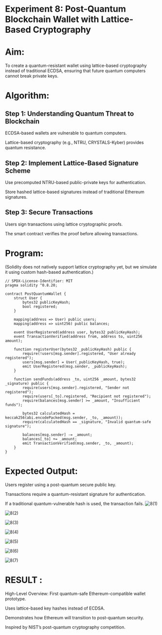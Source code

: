 # Experiment 8: Post-Quantum Blockchain Wallet with Lattice-Based Cryptography
# Aim:
To create a quantum-resistant wallet using lattice-based cryptography instead of traditional ECDSA, ensuring that future quantum computers cannot break private keys.

# Algorithm:
## Step 1: Understanding Quantum Threat to Blockchain
ECDSA-based wallets are vulnerable to quantum computers.


Lattice-based cryptography (e.g., NTRU, CRYSTALS-Kyber) provides quantum resistance.


## Step 2: Implement Lattice-Based Signature Scheme
Use precomputed NTRU-based public-private keys for authentication.


Store hashed lattice-based signatures instead of traditional Ethereum signatures.


## Step 3: Secure Transactions
Users sign transactions using lattice cryptographic proofs.


The smart contract verifies the proof before allowing transactions.



# Program:

(Solidity does not natively support lattice cryptography yet, but we simulate it using custom hash-based authentication.)
```
// SPDX-License-Identifier: MIT
pragma solidity ^0.8.20;

contract PostQuantumWallet {
    struct User {
        bytes32 publicKeyHash;
        bool registered;
    }

    mapping(address => User) public users;
    mapping(address => uint256) public balances;

    event UserRegistered(address user, bytes32 publicKeyHash);
    event TransactionVerified(address from, address to, uint256 amount);

    function registerUser(bytes32 _publicKeyHash) public {
        require(!users[msg.sender].registered, "User already registered");
        users[msg.sender] = User(_publicKeyHash, true);
        emit UserRegistered(msg.sender, _publicKeyHash);
    }

    function sendFunds(address _to, uint256 _amount, bytes32 _signature) public {
        require(users[msg.sender].registered, "Sender not registered");
        require(users[_to].registered, "Recipient not registered");
        require(balances[msg.sender] >= _amount, "Insufficient funds");

        bytes32 calculatedHash = keccak256(abi.encodePacked(msg.sender, _to, _amount));
        require(calculatedHash == _signature, "Invalid quantum-safe signature");

        balances[msg.sender] -= _amount;
        balances[_to] += _amount;
        emit TransactionVerified(msg.sender, _to, _amount);
    }
}
```

# Expected Output:
Users register using a post-quantum secure public key.


Transactions require a quantum-resistant signature for authentication.


If a traditional quantum-vulnerable hash is used, the transaction fails.
![8(1)](https://github.com/user-attachments/assets/04beb624-5339-426e-8cb6-a92f8417af3d)

![8(2)](https://github.com/user-attachments/assets/9f84985a-8ccc-4730-b8e6-64ad6d315d2d)

![8(3)](https://github.com/user-attachments/assets/68c9670d-e296-4121-9995-665f851675f6)

![8(4)](https://github.com/user-attachments/assets/6139f5c6-8b32-46f4-a370-7a89a41a6846)

![8(5)](https://github.com/user-attachments/assets/e3f89403-c8a7-4820-a7bc-e13b5f18cc49)

![8(6)](https://github.com/user-attachments/assets/21d409b4-1e26-4839-a231-1e43d024af34)

![8(7)](https://github.com/user-attachments/assets/cff0fdd5-c64c-4272-9a54-ed92551e96c7)



# RESULT : 
High-Level Overview:
First quantum-safe Ethereum-compatible wallet prototype.


Uses lattice-based key hashes instead of ECDSA.


Demonstrates how Ethereum will transition to post-quantum security.


Inspired by NIST’s post-quantum cryptography competition.

